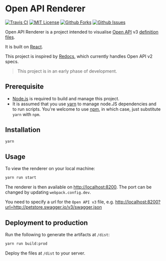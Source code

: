 # Open API Renderer

[![Travis CI](https://img.shields.io/travis/temando/open-api-renderer.svg)](https://travis-ci.org/temando/open-api-renderer)
[![MIT License](https://img.shields.io/github/license/temando/open-api-renderer.svg)](https://en.wikipedia.org/wiki/MIT_License)
[![Github Forks](https://img.shields.io/github/forks/temando/open-api-renderer.svg?style=social&label=Fork)](https://github.com/temando/open-api-renderer/network)
[![Github Issues](https://img.shields.io/github/issues-raw/temando/open-api-renderer.svg)](https://github.com/temando/open-api-renderer/issues)

Open API Renderer is a project intended to visualise [Open API](https://www.openapis.org) v3 [definition files](https://github.com/OAI/OpenAPI-Specification/blob/OpenAPI.next/README.md).

It is built on [React](https://facebook.github.io/react/).

This project is inspired by [Redocs](https://github.com/Rebilly/ReDoc), which currently handles Open API v2 specs.

> This project is in an early phase of development.

## Prerequisite

- [Node.js](https://nodejs.org) is required to build and manage this project.
- It is assumed that you use [yarn](https://yarnpkg.com) to manage node.JS dependencies and to run scripts. You're welcome to use [npm](https://docs.npmjs.com/), in which case, just substitute `yarn` with `npm`.

## Installation

```sh
yarn
```

## Usage

To view the renderer on your local machine:

```sh
yarn run start
```

The renderer is then available on <http://localhost:8200>. The port can be changed by updating `webpack.config.dev`.

You need to specify a url for the `Open API v3` file, e.g. <http://localhost:8200?url=http://petstore.swagger.io/v3/swagger.json>

## Deployment to production

Run the following to generate the artifacts at `/dist`:

```sh
yarn run build:prod
```

Deploy the files at `/dist` to your server.
